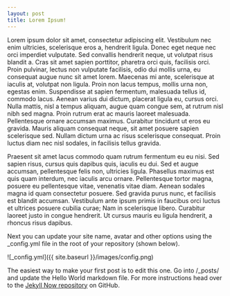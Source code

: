 ```yaml
---
layout: post
title: Lorem Ipsum!
---
```


 Lorem ipsum dolor sit amet, consectetur adipiscing elit. Vestibulum nec enim ultricies, scelerisque eros a, hendrerit ligula. Donec eget neque nec orci imperdiet vulputate. Sed convallis hendrerit neque, ut volutpat risus blandit a. Cras sit amet sapien porttitor, pharetra orci quis, facilisis orci. Proin pulvinar, lectus non vulputate facilisis, odio dui mollis urna, eu consequat augue nunc sit amet lorem. Maecenas mi ante, scelerisque at iaculis at, volutpat non ligula. Proin non lacus tempus, mollis urna non, egestas enim. Suspendisse at sapien fermentum, malesuada tellus id, commodo lacus. Aenean varius dui dictum, placerat ligula eu, cursus orci. Nulla mattis, nisl a tempus aliquam, augue quam congue sem, at rutrum nisl nibh sed magna. Proin rutrum erat ac mauris laoreet malesuada. Pellentesque ornare accumsan maximus. Curabitur tincidunt ut eros eu gravida. Mauris aliquam consequat neque, sit amet posuere sapien scelerisque sed. Nullam dictum urna ac risus scelerisque consequat. Proin luctus diam nec nisl sodales, in facilisis tellus gravida.

Praesent sit amet lacus commodo quam rutrum fermentum eu eu nisi. Sed sapien risus, cursus quis dapibus quis, iaculis eu dui. Sed et augue accumsan, pellentesque felis non, ultricies ligula. Phasellus maximus est quis quam interdum, nec iaculis arcu ornare. Pellentesque tortor magna, posuere eu pellentesque vitae, venenatis vitae diam. Aenean sodales magna id quam consectetur posuere. Sed gravida purus nunc, et facilisis est blandit accumsan. Vestibulum ante ipsum primis in faucibus orci luctus et ultrices posuere cubilia curae; Nam in scelerisque libero. Curabitur laoreet justo in congue hendrerit. Ut cursus mauris eu ligula hendrerit, a rhoncus risus dapibus. 

Next you can update your site name, avatar and other options using the _config.yml file in the root of your repository (shown below).

![_config.yml]({{ site.baseurl }}/images/config.png)

The easiest way to make your first post is to edit this one. Go into /_posts/ and update the Hello World markdown file. For more instructions head over to the [Jekyll Now repository](https://github.com/barryclark/jekyll-now) on GitHub.